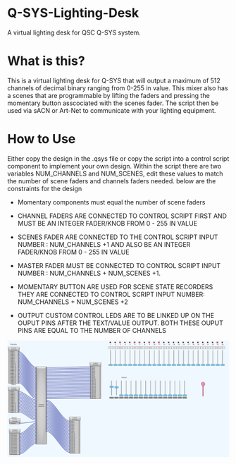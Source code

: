 # Q-SYS-Lighting-Desk
A virtual lighting desk for QSC Q-SYS system.
# What is this?
This is a virtual lighting desk for Q-SYS that will output a maximum of 512 channels of decimal binary ranging from 0-255 in value. This mixer also has a scenes that are programmable by lifting the faders and pressing the momentary button asscociated with the scenes fader. The script then be used via sACN or Art-Net to communicate with your lighting equipment.

# How to Use
Either copy the design in the .qsys file or copy the script into a control script component to implement your own design.
Within the script there are two variables NUM_CHANNELS and NUM_SCENES, edit these values to match the number of scene faders and channels faders needed. below are the constraints for the design

* Momentary components must equal the number of scene faders

* CHANNEL FADERS ARE CONNECTED TO CONTROL SCRIPT FIRST AND MUST BE AN INTEGER FADER/KNOB FROM 0 - 255 IN VALUE

* SCENES FADER ARE CONNECTED TO THE CONTROL SCRIPT INPUT NUMBER : NUM_CHANNELS +1 AND ALSO BE AN INTEGER FADER/KNOB FROM 0 - 255 IN VALUE
* MASTER FADER MUST BE CONNECTED TO CONTROL SCRIPT INPUT NUMBER : NUM_CHANNELS + NUM_SCENES +1. 

* MOMENTARY BUTTON ARE USED FOR SCENE STATE RECORDERS THEY ARE CONNECTED TO CONTROL SCRIPT INPUT NUMBER: NUM_CHANNELS + NUM_SCENES +2 

* OUTPUT CUSTOM CONTROL LEDS ARE TO BE LINKED UP ON THE OUPUT PINS AFTER THE TEXT/VALUE OUTPUT. BOTH THESE OUPUT PINS ARE EQUAL TO THE NUMBER OF CHANNELS


![Image of ExamnpleDesign](https://github.com/adamrcarter/Q-SYS-Lighting-Desk/blob/master/ExampleDesign.png)
